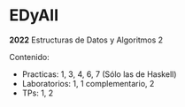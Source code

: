 # EDyAII
__2022__
Estructuras de Datos y Algoritmos 2

Contenido:
- Practicas: 1, 3, 4, 6, 7 (Sólo las de Haskell)
- Laboratorios: 1, 1 complementario, 2
- TPs: 1, 2
